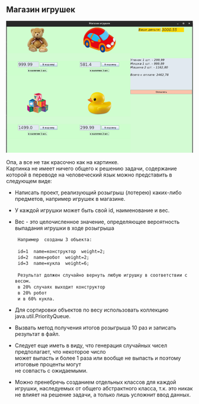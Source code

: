 ## Магазин игрушек
![img.png](img.png)

Опа, а все не так красочно как на картинке.   
Картинка не имеет ничего общего к решению задачи, содержание которой в переводе на человеческий язык 
можно представить в следующем виде:

* Написать проект, реализующий розыгрыш (лотерею) каких-либо предметов, например игрушек в магазине.
* У каждой игрушки может быть свой id, наименование и вес.
* Вес - это целочисленное значение, определяющее вероятность выпадания игрушки в ходе розыгрыша  

       Например  созданы 3 объекта:  

       id=1  name=конструктор  weight=2;  
       id=2  name=робот  weight=2;  
       id=3  name=кукла  weight=6; 

       Результат должен случайно вернуть любую игрушку в соответствии с весом.  
       в 20% случаях выходит конструктор  
       в 20% робот  
       и в 60% кукла.  
* Для сортировки объектов по весу использовать коллекцию java.util.PriorityQueue.
* Вызвать метод получения итогов розыгрыша 10 раз и записать результат в файл.
* Следует еще иметь в виду, что генерация случайных чисел предполагает, что некоторое число    
может выпасть и более 1 раза или вообще не выпасть и поэтому итоговые проценты могут    
не совпасть с ожидаемыми.
* Можно пренебречь созданием отдельных классов для каждой игрушки, наследуемых от общего
  абстрактного класса, т.к. это никак не влияет на решение задачи, а только лишь усложнит
  ввод данных.
